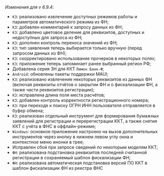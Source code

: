 _Изменения для v 6.9.4_:
- `КЗ`: реализовано извлечение доступных режимов работы и параметров автоматического режима из ФН;
- `КЗ`: добавлен комментарий к запросу данных из ФН;
- `КЗ`: добавлено цветовое деление для реквизитов, доступных и недоступных для запроса из ФН;
- `КЗ`: дополнен контроль переноса значений из ФН;
- `КЗ`: тип заявления теперь выбирается только вручную (перед запросом данных из ФН);
- `КЗ`: скорректировано использование прочерков в некоторых полях;
- `КЗ`: приложение теперь запоминает ранее выбранный регион РФ;
- Добавлена серия ЗН для ККТ `Лимон Банк-Ф`;
- `Android`: обновлены пакеты поддержки MAUI;
- `КЗ`: реализовано извлечение некоторых реквизитов из данных ФН (включая реквизиты отчётов о закрытии ФН и о фискализации ФН, а также части реквизитов регистрации);
- `КЗ`: исправлена длина поля места расчётов;
- `КЗ`: добавлен контроль корректности регистрационного номера;
- `КЗ`: при переходе к поиску ОГРН ИНН пользователя отправляется в буфер обмена;
- `КЗ`: реализован отдельный инструмент для формирования бумажных заявлений для регистрации и перерегистрации ККТ, а также снятия ККТ с учёта в ФНС в оффлайн-режиме;
- `Windows`: основное приложение настроено на вызов дополнительных инструментов через кнопку в нижнем левом углу окна и контекстное меню инонки в трее;
- Исправлен сбой при запросе сведений по некоторым моделям ККТ;
- `ФН`: реализована подстановка реквизитов последней считанной регистрации в сохраняемый шаблон фискализации ФН;
- `ФН`: реализована автоматическая подстановка версий ПО ККТ в шаблон фискализации ФН из реестра ФНС

